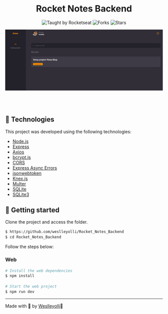<h1 align="center">Rocket Notes Backend</h1>
<p align="center">
  <img src="https://img.shields.io/static/v1?label=Taught%20by&message=Weslley&color=white&labelColor=8257E5" alt="Taught by Rocketseat">
  <img src="https://img.shields.io/github/forks/weslleyolli/to-do-list?label=forks&message=MIT&color=white&labelColor=8257E5" alt="Forks">
  <img src="https://img.shields.io/github/stars/weslleyolli/Rocket_notes?label=stars&message=MIT&color=white&labelColor=8257E5" alt="Stars">
</p>
<p align="center">
    <img src="public/RocketNotes.png" alt="Preview">
</p>

<br>
<br>

## 🧪 Technologies

This project was developed using the following technologies:

- [Node.js](https://nodejs.org/)
- [Express](https://expressjs.com/)
- [Axios](https://axios-http.com/)
- [bcrypt.js](https://github.com/dcodeIO/bcrypt.js)
- [CORS](https://github.com/expressjs/cors)
- [Express Async Errors](https://github.com/davidbanham/express-async-errors)
- [jsonwebtoken](https://github.com/auth0/node-jsonwebtoken)
- [Knex.js](https://knexjs.org/)
- [Multer](https://github.com/expressjs/multer)
- [SQLite](https://www.sqlite.org/index.html)
- [SQLite3](https://github.com/TryGhost/node-sqlite3)


## 🚀 Getting started
Clone the project and access the folder.

```bash
$ https://github.com/weslleyolli/Rocket_Notes_Backend
$ cd Rocket_Notes_Backend
```

Follow the steps below:

### Web

```bash
# Install the web dependencies
$ npm install

# Start the web project
$ npm run dev
```

---

Made with 💜 by [Weslleyolli](https://github.com/weslleyolli)👋